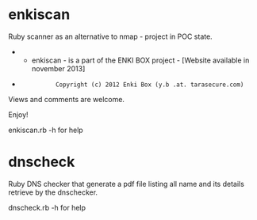 enkiscan
========

Ruby scanner as an alternative to nmap - project in POC state.

* - enkiscan - is a part of the ENKI BOX project - [Website available in november 2013]
*               Copyright (c) 2012 Enki Box (y.b .at. tarasecure.com)

Views and comments are welcome.

Enjoy!

enkiscan.rb -h for help


dnscheck
========

Ruby DNS checker that generate a pdf file listing all name and its details retrieve by the dnschecker.

dnscheck.rb -h for help

